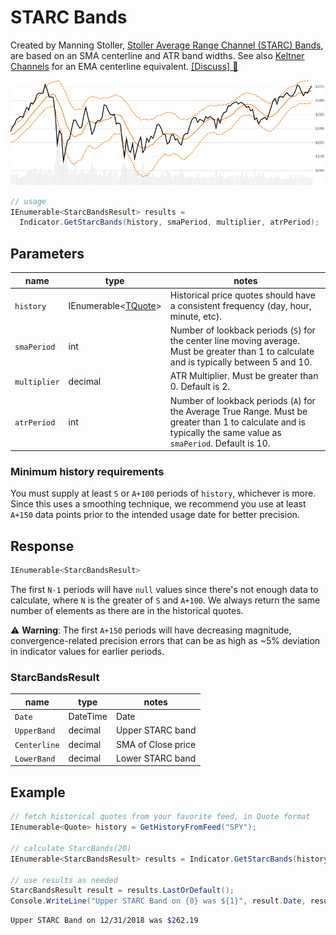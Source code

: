 # STARC Bands

Created by Manning Stoller, [Stoller Average Range Channel (STARC) Bands](https://en.wikipedia.org/wiki/StarcBands_channel), are based on an SMA centerline and ATR band widths.  See also [Keltner Channels](../Keltner/README.md#content) for an EMA centerline equivalent.
[[Discuss] :speech_balloon:](https://github.com/DaveSkender/Stock.Indicators/discussions/292 "Community discussion about this indicator")

![image](chart.png)

```csharp
// usage
IEnumerable<StarcBandsResult> results = 
  Indicator.GetStarcBands(history, smaPeriod, multiplier, atrPeriod);  
```

## Parameters

| name | type | notes
| -- |-- |--
| `history` | IEnumerable\<[TQuote](../../docs/GUIDE.md#historical-quotes)\> | Historical price quotes should have a consistent frequency (day, hour, minute, etc).
| `smaPeriod` | int | Number of lookback periods (`S`) for the center line moving average.  Must be greater than 1 to calculate and is typically between 5 and 10.
| `multiplier` | decimal | ATR Multiplier. Must be greater than 0.  Default is 2.
| `atrPeriod` | int | Number of lookback periods (`A`) for the Average True Range.  Must be greater than 1 to calculate and is typically the same value as `smaPeriod`.  Default is 10.

### Minimum history requirements

You must supply at least `S` or `A+100` periods of `history`, whichever is more.  Since this uses a smoothing technique, we recommend you use at least `A+150` data points prior to the intended usage date for better precision.

## Response

```csharp
IEnumerable<StarcBandsResult>
```

The first `N-1` periods will have `null` values since there's not enough data to calculate, where `N` is the greater of `S` and `A+100`.  We always return the same number of elements as there are in the historical quotes.

:warning: **Warning**: The first `A+150` periods will have decreasing magnitude, convergence-related precision errors that can be as high as ~5% deviation in indicator values for earlier periods.

### StarcBandsResult

| name | type | notes
| -- |-- |--
| `Date` | DateTime | Date
| `UpperBand` | decimal | Upper STARC band
| `Centerline` | decimal | SMA of Close price
| `LowerBand` | decimal | Lower STARC band

## Example

```csharp
// fetch historical quotes from your favorite feed, in Quote format
IEnumerable<Quote> history = GetHistoryFromFeed("SPY");

// calculate StarcBands(20)
IEnumerable<StarcBandsResult> results = Indicator.GetStarcBands(history,20,2.0,10);

// use results as needed
StarcBandsResult result = results.LastOrDefault();
Console.WriteLine("Upper STARC Band on {0} was ${1}", result.Date, result.UpperBand);
```

```bash
Upper STARC Band on 12/31/2018 was $262.19
```
